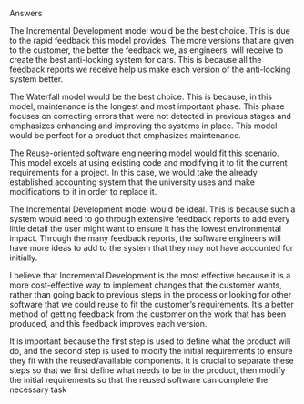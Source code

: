 Answers

The Incremental Development model would be the best choice. This is due to the rapid feedback this model provides. The more versions that are given to the customer, the better the feedback we, as engineers, will receive to create the best anti-locking system for cars. This is because all the feedback reports we receive help us make each version of the anti-locking system better.

The Waterfall model would be the best choice. This is because, in this model, maintenance is the longest and most important phase. This phase focuses on correcting errors that were not detected in previous stages and emphasizes enhancing and improving the systems in place. This model would be perfect for a product that emphasizes maintenance.

The Reuse-oriented software engineering model would fit this scenario. This model excels at using existing code and modifying it to fit the current requirements for a project. In this case, we would take the already established accounting system that the university uses and make modifications to it in order to replace it.

The Incremental Development model would be ideal. This is because such a system would need to go through extensive feedback reports to add every little detail the user might want to ensure it has the lowest environmental impact. Through the many feedback reports, the software engineers will have more ideas to add to the system that they may not have accounted for initially.

I believe that Incremental Development is the most effective because it is a more cost-effective way to implement changes that the customer wants, rather than going back to previous steps in the process or looking for other software that we could reuse to fit the customer’s requirements. It’s a better method of getting feedback from the customer on the work that has been produced, and this feedback improves each version.

It is important because the first step is used to define what the product will do, and the second step is used to modify the initial requirements to ensure they fit with the reused/available components. It is crucial to separate these steps so that we first define what needs to be in the product, then modify the initial requirements so that the reused software can complete the necessary task
